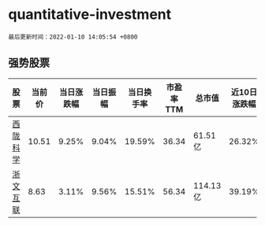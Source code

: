# quantitative-investment

`最后更新时间：2022-01-10 14:05:54 +0800`

## 强势股票

|股票|当前价|当日涨跌幅|当日振幅|当日换手率|市盈率TTM|总市值|近10日涨跌幅|
|----|----|----|----|----|----|----|----|
|[西陇科学](https://xueqiu.com/S/SZ002584)|10.51|9.25%|9.04%|19.59%|36.34|61.51亿|26.32%|
|[浙文互联](https://xueqiu.com/S/SH600986)|8.63|3.11%|9.56%|15.51%|56.34|114.13亿|39.19%|
